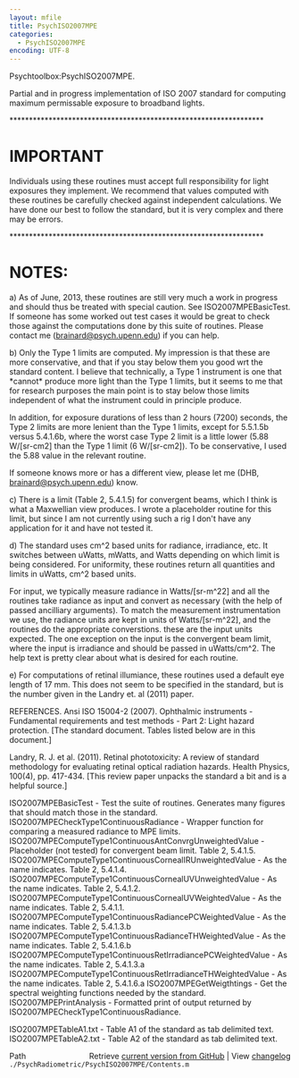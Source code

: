 ```yaml
---
layout: mfile
title: PsychISO2007MPE
categories:
  - PsychISO2007MPE
encoding: UTF-8
---
```


Psychtoolbox:PsychISO2007MPE.

Partial and in progress implementation of ISO 2007 standard for computing
maximum permissable exposure to broadband lights.

\*\*\*\*\*\*\*\*\*\*\*\*\*\*\*\*\*\*\*\*\*\*\*\*\*\*\*\*\*\*\*\*\*\*\*\*\*\*\*\*\*\*\*\*\*\*\*\*\*\*\*\*\*\*\*\*\*\*\*\*\*\*\*\*\*

# IMPORTANT

  Individuals using these routines must accept full responsibility
  for light exposures they implement. We recommend that values computed
  with these routines be carefully checked against independent calculations.
  We have done our best to follow the standard, but it is very complex and
  there may be errors.

\*\*\*\*\*\*\*\*\*\*\*\*\*\*\*\*\*\*\*\*\*\*\*\*\*\*\*\*\*\*\*\*\*\*\*\*\*\*\*\*\*\*\*\*\*\*\*\*\*\*\*\*\*\*\*\*\*\*\*\*\*\*\*\*\*

# NOTES:

  a) As of June, 2013, these routines are still very much a work
  in progress and should thus be treated with special caution.  See
  ISO2007MPEBasicTest.  If someone has some worked out test cases
  it would be great to check those against the computations done
  by this suite of routines.  Please contact me (brainard@psych.upenn.edu)
  if you can help.

  b) Only the Type 1 limits are computed.  My impression is that these are
  more conservative, and that if you stay below them you good wrt the
  standard content.  I believe that technically, a Type 1 instrument is
  one that \*cannot\* produce more light than the Type 1 limits, but it seems
  to me that for research purposes the main point is to stay below those limits
  independent of what the instrument could in principle produce.

  In addition, for exposure durations of less than 2 hours (7200) seconds, the
  Type 2 limits are more lenient than the Type 1 limits, except for 5.5.1.5b versus
  5\.4.1.6b, where the worst case Type 2 limit is a little lower (5.88 W/[sr-cm2]
  than the Type 1 limit (6 W/[sr-cm2]).  To be conservative, I used the 5.88 value
  in the relevant routine.

  If someone knows more or has a different view, please let me (DHB, brainard@psych.upenn.edu) know.

  c) There is a limit (Table 2, 5.4.1.5) for convergent beams, which I think is what
  a Maxwellian view produces.  I wrote a placeholder routine for this limit, but since
  I am not currently using such a rig I don't have any application for it and have
  not tested it.

  d) The standard uses cm^2 based units for radiance, irradiance, etc.  It switches
  between uWatts, mWatts, and Watts depending on which limit is being considered.
  For uniformity, these routines return all quantities and limits in uWatts, cm^2
  based units.

  For input, we typically measure radiance in Watts/[sr-m^22] and all the routines take
  radiance as input and convert as necessary (with the help of passed ancilliary arguments).
  To match the measurement instrumentation we use, the radiance units are kept in
  units of Watts/[sr-m^22], and the routines do the appropriate converstions.
  these are the input units expected. The one exception on the input is the convergent beam limit,
  where the input is irradiance and should be passed in uWatts/cm^2.   The help text is pretty
  clear about what is desired for each routine.

  e) For computations of retinal illumiance, these routines used a default eye length of 17 mm.
  This does not seem to be specified in the standard, but is the number given in the Landry et.
  al (2011) paper.

REFERENCES.
  Ansi ISO 15004-2 (2007). Ophthalmic instruments - Fundamental requirements and test methods -
  Part 2: Light hazard protection.   [The standard document.  Tables listed below are in
  this document.]

  Landry, R. J. et al. (2011).  Retinal phototoxicity: A review of standard methodology for evaluating retinal optical
  radiation hazards.  Health Physics, 100(4), pp. 417-434. [This review paper unpacks the standard
  a bit and is a helpful source.]

  ISO2007MPEBasicTest      - Test the suite of routines.  Generates many figures that should match those in the standard.
  ISO2007MPECheckType1ContinuousRadiance - Wrapper function for comparing a measured radiance to MPE limits.
  ISO2007MPEComputeType1ContinuousAntConvrgUnweightedValue - Placeholder (not tested) for convergent beam limit.  Table 2, 5.4.1.5.
  ISO2007MPEComputeType1ContinuousCornealIRUnweightedValue - As the name indicates.  Table 2, 5.4.1.4.
  ISO2007MPEComputeType1ContinuousCornealUVUnweightedValue - As the name indicates.  Table 2, 5.4.1.2.
  ISO2007MPEComputeType1ContinuousCornealUVWeightedValue - As the name indicates.  Table 2, 5.4.1.1.
  ISO2007MPEComputeType1ContinuousRadiancePCWeightedValue - As the name indicates.  Table 2, 5.4.1.3.b
  ISO2007MPEComputeType1ContinuousRadianceTHWeightedValue - As the name indicates.  Table 2, 5.4.1.6.b
  ISO2007MPEComputeType1ContinuousRetIrradiancePCWeightedValue - As the name indicates.  Table 2, 5.4.1.3.a
  ISO2007MPEComputeType1ContinuousRetIrradianceTHWeightedValue - As the name indicates.  Table 2, 5.4.1.6.a
  ISO2007MPEGetWeigthtings - Get the spectral weighting functions needed by the standard.
  ISO2007MPEPrintAnalysis - Formatted print of output returned by ISO2007MPECheckType1ContinuousRadiance.

  ISO2007MPETableA1.txt    - Table A1 of the standard as tab delimited text.
  ISO2007MPETableA2.txt    - Table A2 of the standard as tab delimited text.


<div class="code_header" style="text-align:right;">
  <span style="float:left;">Path&nbsp;&nbsp;</span> <span class="counter">Retrieve <a href=
  "https://raw.github.com/Psychtoolbox-3/Psychtoolbox-3/beta/./PsychRadiometric/PsychISO2007MPE/Contents.m">current version from GitHub</a> | View <a href=
  "https://github.com/Psychtoolbox-3/Psychtoolbox-3/commits/beta/./PsychRadiometric/PsychISO2007MPE/Contents.m">changelog</a></span>
</div>
<div class="code">
  <code>./PsychRadiometric/PsychISO2007MPE/Contents.m</code>
</div>
